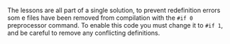 The lessons are all part of a single solution, to prevent redefinition errors som e files have been removed from compilation with the ```#if 0``` preprocessor command. To enable this code you must change it to ```#if 1```, and be careful to remove any conflicting definitions.
